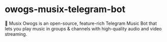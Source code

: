 # owogs-musix-telegram-bot
🚀 Musix Owogs is an open-source, feature-rich Telegram Music Bot that lets you play music in groups &amp; channels with high-quality audio and video streaming.
